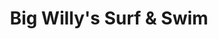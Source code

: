 ---
title: "Big Willy's Surf & Swim"
url: /panama-city-beach/big-willys-surf-und-swim/
shop: Tauchen
---